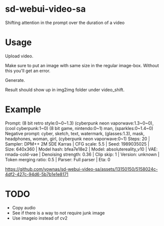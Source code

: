 # sd-webui-video-sa
Shifting attention in the prompt over the duration of a video

# Usage

Upload video.

Make sure to put an image with same size in the regular image-box. Without this you'll get an error.

Generate.

Result should show up in img2img folder under video_shift.

# Example

Prompt: (8 bit retro style:0~0~1.3) (cyberpunk neon vaporwave:1.3~0~0), (cool cyberpunk:1~0) (8 bit game, nintendo:0~1) man, (sparkles:0~1.4~0)
Negative prompt: cyber, sketch, text, watermark, (glasses:1.3), mask, headphones, woman, girl, (cyberpunk neon vaporwave:0~1)
Steps: 20 | Sampler: DPM++ 2M SDE Karras | CFG scale: 5.5 | Seed: 1989035025 | Size: 640x360 | Model hash: bfea7e18e2 | Model: absolutereality_v10 | VAE: rmada-cold-vae | Denoising strength: 0.36 | Clip skip: 1 | Version: unknown | Token merging ratio: 0.5 | Parser: Full parser | Eta: 0

https://github.com/yownas/sd-webui-video-sa/assets/13150150/5158024c-4df2-427c-94d6-5b7b1e1e8171

# TODO

* Copy audio
* See if there is a way to not require junk image 
* Use imageio instead of cv2

